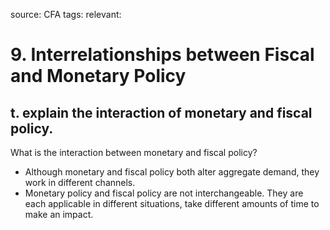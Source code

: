source: CFA
tags: 
relevant: 

# 9. Interrelationships between Fiscal and Monetary Policy

## t. explain the interaction of monetary and fiscal policy.

What is the interaction between monetary and fiscal policy?
- Although monetary and fiscal policy both alter aggregate demand, they work in different channels. 
- Monetary policy and fiscal policy are not interchangeable. They are each applicable in different situations, take different amounts of time to make an impact.

